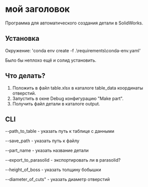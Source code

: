 # мой заголовок
Программа для автоматического создания детали в SolidWorks.

## Установка

Окружение:
'conda env create -f .\requirements\conda-env.yaml'

Было бы неплохо ещё и солид установить.

## Что делать?

1. Положить в файл table.xlsx в каталоге table_data координаты отверстий.
2. Запустить в окне Debug конфигурацию "Make part".
3. Получить файл детали в каталоге output.


## CLI
--path_to_table - указать путь к таблице с данными

--save_path - указать путь к файлу

--part_name - указать название детали

--export_to_parasolid - экспортировать ли в parasolid?

--height_of_boss - указать толщину бобышки

--diameter_of_cuts" - указать диаметр отверстий




